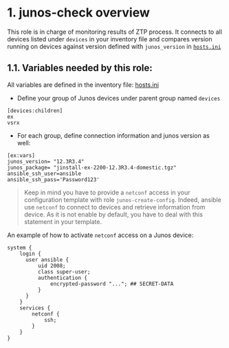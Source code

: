 # 1. junos-check overview

This role is in charge of monitoring results of ZTP process. It connects to all devices listed under `devices` in your inventory file and compares version running on devices against version defined with `junos_version` in [`hosts.ini`](../../hosts.ini)

## 1.1. Variables needed by this role:
All variables are defined in the inventory file: [hosts.ini](../../hosts.ini)

* Define your group of Junos devices under parent group named `devices`

```
[devices:children]
ex
vsrx
```
* For each group, define connection information and junos version as well:

```
[ex:vars]
junos_version= "12.3R3.4"
junos_package= "jinstall-ex-2200-12.3R3.4-domestic.tgz"
ansible_ssh_user=ansible
ansible_ssh_pass='Password123'
```

> Keep in mind you have to provide a `netconf` access in your configuration template with role `junos-create-config`. Indeed, ansible use `netconf` to connect to devices and retrieve information from device. As it is not enable by default, you have to deal with this statement in your template.

An example of how to activate `netconf` access on a Junos device:

```
system {
    login {
      user ansible {
          uid 2008;
          class super-user;
          authentication {
              encrypted-password "..."; ## SECRET-DATA
          }
      }
    }
    services {
        netconf {
            ssh;
        }
    }
}
```
